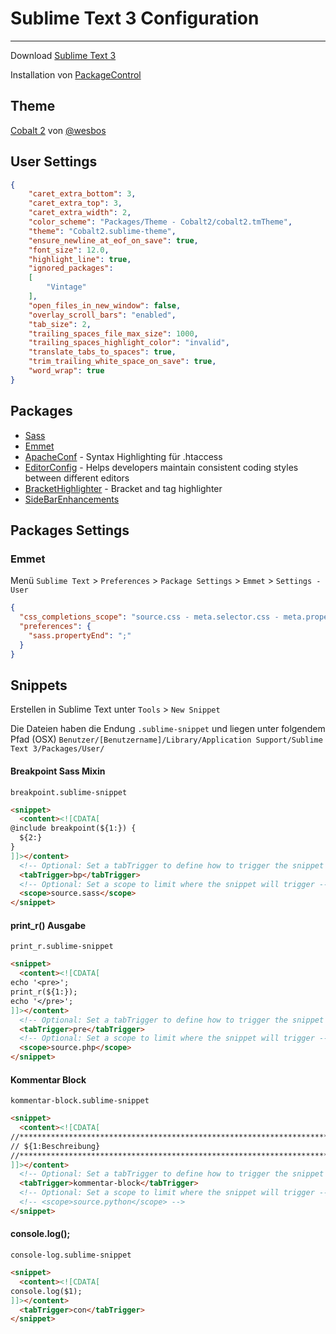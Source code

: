 # Sublime Text 3 Configuration
---

Download [Sublime Text 3](http://www.sublimetext.com/3)

Installation von [PackageControl](https://packagecontrol.io/)


## Theme

[Cobalt 2](https://github.com/wesbos/cobalt2) von [@wesbos](https://github.com/wesbos)


## User Settings

```json
{
    "caret_extra_bottom": 3,
    "caret_extra_top": 3,
    "caret_extra_width": 2,
    "color_scheme": "Packages/Theme - Cobalt2/cobalt2.tmTheme",
    "theme": "Cobalt2.sublime-theme",
    "ensure_newline_at_eof_on_save": true,
    "font_size": 12.0,
    "highlight_line": true,
    "ignored_packages":
    [
        "Vintage"
    ],
    "open_files_in_new_window": false,
    "overlay_scroll_bars": "enabled",
    "tab_size": 2,
    "trailing_spaces_file_max_size": 1000,
    "trailing_spaces_highlight_color": "invalid",
    "translate_tabs_to_spaces": true,
    "trim_trailing_white_space_on_save": true,
    "word_wrap": true
}
```


## Packages


* [Sass](https://packagecontrol.io/packages/Sass)
* [Emmet](https://packagecontrol.io/packages/Emmet)
* [Apache​Conf](https://packagecontrol.io/packages/ApacheConf.tmLanguage) - Syntax Highlighting für .htaccess
* [Editor​Config](https://packagecontrol.io/packages/EditorConfig) - Helps developers maintain consistent coding styles between different editors
* [BracketHighlighter](https://packagecontrol.io/packages/BracketHighlighter) - Bracket and tag highlighter
* [Side​Bar​Enhancements](https://packagecontrol.io/packages/SideBarEnhancements)



## Packages Settings

### Emmet
Menü `Sublime Text` > `Preferences` > `Package Settings` > `Emmet` > `Settings - User`

```json
{
  "css_completions_scope": "source.css - meta.selector.css - meta.property-value.css, source.scss - meta.selector.scss - meta.property-value.scss, source.less - meta.selector.css - meta.property-value.css, source.sass - meta.selector.css - meta.property-value.css",
  "preferences": {
    "sass.propertyEnd": ";"
  }
}
```


## Snippets

Erstellen in Sublime Text unter `Tools` > `New Snippet`

Die Dateien haben die Endung `.sublime-snippet` und liegen unter folgendem Pfad (OSX)
`Benutzer/[Benutzername]/Library/Application Support/Sublime Text 3/Packages/User/`


#### Breakpoint Sass Mixin 
`breakpoint.sublime-snippet`

```html
<snippet>
  <content><![CDATA[
@include breakpoint(${1:}) {
  ${2:}
}
]]></content>
  <!-- Optional: Set a tabTrigger to define how to trigger the snippet -->
  <tabTrigger>bp</tabTrigger>
  <!-- Optional: Set a scope to limit where the snippet will trigger -->
  <scope>source.sass</scope>
</snippet>
```

#### print_r() Ausgabe
`print_r.sublime-snippet`

```html
<snippet>
  <content><![CDATA[
echo '<pre>';
print_r(${1:});
echo '</pre>';
]]></content>
  <!-- Optional: Set a tabTrigger to define how to trigger the snippet -->
  <tabTrigger>pre</tabTrigger>
  <!-- Optional: Set a scope to limit where the snippet will trigger -->
  <scope>source.php</scope>
</snippet>
```


#### Kommentar Block
`kommentar-block.sublime-snippet`

```html
<snippet>
  <content><![CDATA[
//*******************************************************************************
// ${1:Beschreibung}
//*******************************************************************************
]]></content>
  <!-- Optional: Set a tabTrigger to define how to trigger the snippet -->
  <tabTrigger>kommentar-block</tabTrigger>
  <!-- Optional: Set a scope to limit where the snippet will trigger -->
  <!-- <scope>source.python</scope> -->
</snippet>
```

#### console.log();
`console-log.sublime-snippet`

```html
<snippet>
  <content><![CDATA[
console.log($1);
]]></content>
  <tabTrigger>con</tabTrigger>
</snippet>
```



